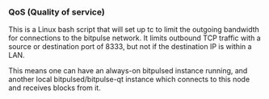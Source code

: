 ### QoS (Quality of service) ###

This is a Linux bash script that will set up tc to limit the outgoing bandwidth for connections to the bitpulse network. It limits outbound TCP traffic with a source or destination port of 8333, but not if the destination IP is within a LAN.

This means one can have an always-on bitpulsed instance running, and another local bitpulsed/bitpulse-qt instance which connects to this node and receives blocks from it.
